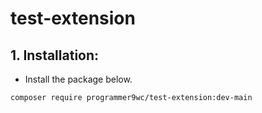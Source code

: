 # test-extension

## 1. Installation:

- Install the package below.
```
composer require programmer9wc/test-extension:dev-main
```
